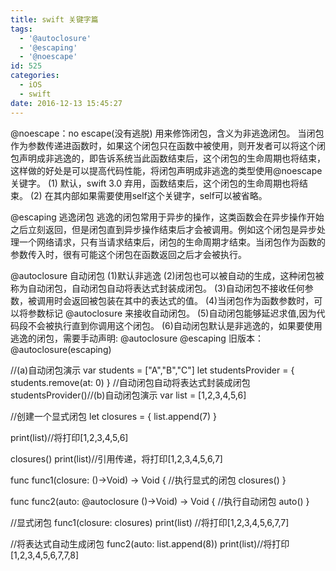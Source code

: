```yaml
---
title: swift 关键字篇
tags:
  - '@autoclosure'
  - '@escaping'
  - '@noescape'
id: 525
categories:
  - iOS
  - swift
date: 2016-12-13 15:45:27
---
```


@noescape：no escape(没有逃脱)
用来修饰闭包，含义为非逃逸闭包。
当闭包作为参数传递进函数时，如果这个闭包只在函数中被使用，则开发者可以将这个闭包声明成非逃逸的，即告诉系统当此函数结束后，这个闭包的生命周期也将结束，这样做的好处是可以提高代码性能，将闭包声明成非逃逸的类型使用@noescape关键字。
(1) 默认，swift 3.0 弃用，函数结束后，这个闭包的生命周期也将结束。
(2) 在其内部如果需要使用self这个关键字，self可以被省略。

@escaping 逃逸闭包
逃逸的闭包常用于异步的操作，这类函数会在异步操作开始之后立刻返回，但是闭包直到异步操作结束后才会被调用。例如这个闭包是异步处理一个网络请求，只有当请求结束后，闭包的生命周期才结束。当闭包作为函数的参数传入时，很有可能这个闭包在函数返回之后才会被执行。

@autoclosure 自动闭包
(1)默认非逃逸
(2)闭包也可以被自动的生成，这种闭包被称为自动闭包，自动闭包自动将表达式封装成闭包。
(3)自动闭包不接收任何参数，被调用时会返回被包装在其中的表达式的值。
(4)当闭包作为函数参数时，可以将参数标记 @autoclosure 来接收自动闭包。
(5)自动闭包能够延迟求值,因为代码段不会被执行直到你调用这个闭包。
(6)自动闭包默认是非逃逸的，如果要使用逃逸的闭包，需要手动声明: @autoclosure @escaping 旧版本：@autoclosure(escaping)

//(a)自动闭包演示
var students = ["A","B","C"]
let studentsProvider = { students.remove(at: 0) } //自动闭包自动将表达式封装成闭包
studentsProvider()//(b)自动闭包演示
var list = [1,2,3,4,5,6]

//创建一个显式闭包
let closures = {
list.append(7)
}

print(list)//将打印[1,2,3,4,5,6]

closures()
print(list)//引用传递，将打印[1,2,3,4,5,6,7]

func func1(closure: ()->Void) -> Void {
//执行显式的闭包
closures()
}

func func2(auto: @autoclosure ()->Void) -> Void {
//执行自动闭包
auto()
}

//显式闭包
func1(closure: closures)
print(list) //将打印[1,2,3,4,5,6,7,7]

//将表达式自动生成闭包
func2(auto: list.append(8))
print(list)//将打印[1,2,3,4,5,6,7,7,8]